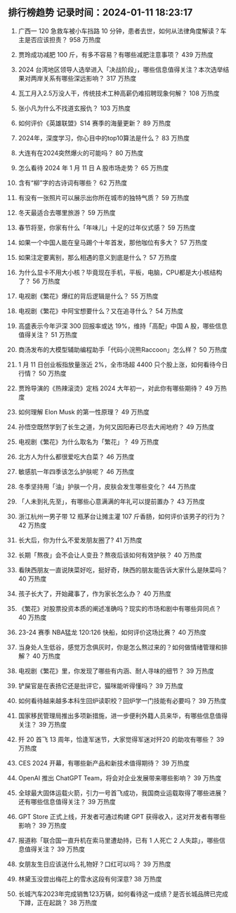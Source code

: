 
## 排行榜趋势 记录时间：2024-01-11 18:23:17
  
  1. 广西一 120 急救车被小车挡路 10 分钟，患者去世，如何从法律角度解读？车主是否应该担责？ 958 万热度
    
  2. 贾玲成功减肥 100 斤，有多不容易？有哪些减肥注意事项？ 439 万热度
    
  3. 2024 台湾地区领导人选举进入「决战阶段」，哪些信息值得关注？本次选举结果对两岸关系有哪些深远影响？ 317 万热度
    
  4. 瓦工月入2.5万没人干，传统技术工种高薪仍难招聘现象何解？ 108 万热度
    
  5. 张小凡为什么不找道玄报仇？ 103 万热度
    
  6. 如何评价《英雄联盟》S14 赛季的海量更新？ 89 万热度
    
  7. 2024年，深度学习，你心目中的top10算法是什么？ 83 万热度
    
  8. 大连有在2024突然爆火的可能吗？ 80 万热度
    
  9. 怎么看待 2024 年 1 月 11 日 A 股市场走势？ 65 万热度
    
  10. 含有“柳”字的古诗词有哪些？ 62 万热度
    
  11. 有没有一张照片可以展示出你所在城市的独特气质？ 59 万热度
    
  12. 冬天最适合去哪里旅游？ 59 万热度
    
  13. 春节将至，你家有什么「年味儿」十足的过年仪式感？ 59 万热度
    
  14. 如果一个中国人能在皇马踢个十年首发，那他咖位有多大？ 57 万热度
    
  15. 如果注定要离别，那么相遇的意义到底是什么？ 57 万热度
    
  16. 为什么显卡不用大小核？毕竟现在手机，平板，电脑，CPU都是大小核结构了？ 56 万热度
    
  17. 电视剧《繁花》爆红的背后逻辑是什么？ 55 万热度
    
  18. 电视剧《繁花》中阿宝想要什么？又在追寻什么？ 54 万热度
    
  19. 高盛表示今年沪深 300 回报率或达 19%，维持「高配」中国 A 股，哪些信息值得关注？ 51 万热度
    
  20. 商汤发布的大模型辅助编程助手「代码小浣熊Raccoon」怎么样？ 50 万热度
    
  21. 1 月 11 日创业板指放量涨近 2%，全市场超 4400 只个股上涨，如何看待今日行情？ 50 万热度
    
  22. 贾玲导演的《热辣滚烫》定档 2024 大年初一，对此你有哪些期待？ 49 万热度
    
  23. 如何理解 Elon Musk 的第一性原理？ 49 万热度
    
  24. 孙悟空既然学到了长生之道，为何又因阳寿已尽去大闹地府？ 49 万热度
    
  25. 电视剧《繁花》为什么取名为「繁花」？ 49 万热度
    
  26. 北方人为什么都很爱吃大白菜？ 46 万热度
    
  27. 敏感肌一年四季该怎么护肤呢？ 46 万热度
    
  28. 冬季坚持用「油」护肤一个月，皮肤会发生哪些变化？ 44 万热度
    
  29. 「人未到礼先至」，有哪些心意满满的年礼可以提前置办？ 43 万热度
    
  30. 浙江杭州一男子带 12 瓶茅台让摊主灌 107 斤香肠，如何评价该男子的行为？ 42 万热度
    
  31. 长大后，你为什么不爱发朋友圈了? 41 万热度
    
  32. 长期「熬夜」会不会让人变丑？熬夜后该如何有效护肤？ 40 万热度
    
  33. 看陕西朋友一直说陕菜好吃，挺好奇，陕西的朋友能告诉大家什么是陕菜吗？ 40 万热度
    
  34. 孩子长大了，开始藏事了，作为家长怎么办？ 40 万热度
    
  35. 《繁花》对股票投资本质的阐述准确吗？现实的市场和剧中有哪些异同点？ 40 万热度
    
  36. 23-24 赛季 NBA猛龙 120:126 快船，如何评价这场比赛？ 40 万热度
    
  37. 当身处人生低谷，感觉万念俱灰时，你是怎么熬过来的？如何做情绪管理和排解？ 40 万热度
    
  38. 电视剧《繁花》里，你发现了哪些有内涵、耐人寻味的细节？ 39 万热度
    
  39. 铲屎官是在表扬它还是批评它，猫咪能听得懂吗？ 39 万热度
    
  40. 如何看待越来越多本科生回炉读职校？回炉学一门技能有必要吗？ 39 万热度
    
  41. 国家移民管理局推出多项新措施，进一步便利外籍人员来华，有哪些信息值得关注？ 39 万热度
    
  42. 歼 20 首飞 13 周年，恰逢军迷节，大家觉得军迷对歼20 的助攻有哪些？ 39 万热度
    
  43. CES 2024 开幕，有哪些新产品和新技术值得期待？ 39 万热度
    
  44. OpenAI 推出 ChatGPT Team，将会对企业发展带来哪些影响？ 39 万热度
    
  45. 全球最大固体运载火箭，引力一号首飞成功，我国商业运载取得了哪些进展？还有哪些信息值得关注？ 39 万热度
    
  46. GPT Store 正式上线，开发者可通过构建 GPT 获得收入，这对开发者有哪些影响？ 39 万热度
    
  47. 报道称「联合国一直升机在索马里遭劫持，已有 1 人死亡 2 人失踪」，哪些信息值得关注？ 39 万热度
    
  48. 女朋友生日应该送什么礼物好？口红可以吗？ 39 万热度
    
  49. 林黛玉没尝出梅花上的雪水这段有何深意? 38 万热度
    
  50. 长城汽车2023年完成销售123万辆，如何看待这一成绩？是否长城品牌已完成下蹲，正在起跳？ 38 万热度
    